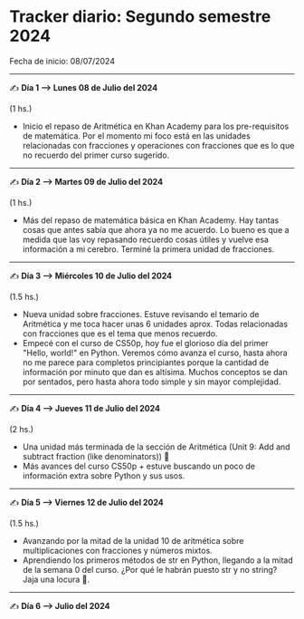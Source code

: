 # Tracker diario: Segundo semestre 2024

Fecha de inicio: 08/07/2024

----
✍️ **Día 1 --> Lunes 08 de Julio del 2024**

(1 hs.)
- Inicio el repaso de Aritmética en Khan Academy para los pre-requisitos de matemática. Por el momento mi foco está en las unidades relacionadas con fracciones y operaciones con fracciones que es lo que no recuerdo del primer curso sugerido.  
----
✍️ **Día 2 --> Martes 09 de Julio del 2024**

(1 hs.)
- Más del repaso de matemática básica en Khan Academy. Hay tantas cosas que antes sabía que ahora ya no me acuerdo. Lo bueno es que a medida que las voy repasando recuerdo cosas útiles y vuelve esa información a mi cerebro. Terminé la primera unidad de fracciones.
----
✍️ **Día 3 --> Miércoles 10 de Julio del 2024**

(1.5 hs.)
- Nueva unidad sobre fracciones. Estuve revisando el temario de Aritmética y me toca hacer unas 6 unidades aprox. Todas relacionadas con fracciones que es el tema que menos recuerdo.
- Empecé con el curso de CS50p, hoy fue el glorioso día del primer "Hello, world!" en Python. Veremos cómo avanza el curso, hasta ahora no me parece para completos principiantes porque la cantidad de información por minuto que dan es altísima. Muchos conceptos se dan por sentados, pero hasta ahora todo simple y sin mayor complejidad.
----
✍️ **Día 4 --> Jueves 11 de Julio del 2024**

(2 hs.)
- Una unidad más terminada de la sección de Aritmética (Unit 9: Add and subtract fraction (like denominators)) 🚀
- Más avances del curso CS50p + estuve buscando un poco de información extra sobre Python y sus usos.  
----
✍️ **Día 5 --> Viernes 12 de Julio del 2024**

(1.5 hs.)
- Avanzando por la mitad de la unidad 10 de aritmética sobre multiplicaciones con fracciones y números mixtos.  
- Aprendiendo los primeros métodos de str en Python, llegando a la mitad de la semana 0 del curso. ¿Por qué le habrán puesto str y no string? Jaja una locura 🫠.    
----
✍️ **Día 6 --> Julio del 2024**

